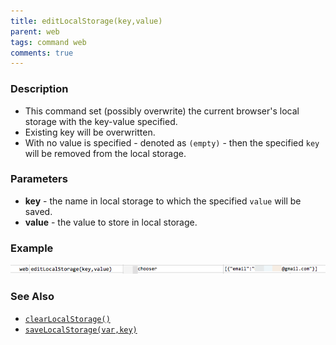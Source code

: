 ```yaml
---
title: editLocalStorage(key,value)
parent: web
tags: command web
comments: true
---
```




### Description

- This command set (possibly overwrite) the current browser's local storage with the key-value specified.  
- Existing key will be overwritten.  
- With no value is specified - denoted as `(empty)` \- then the specified `key` will be removed from the local storage.

### Parameters

- **key** - the name in local storage to which the specified `value` will be saved.
- **value** - the value to store in local storage.

### Example

![](image/editLocalStorage_01.png)

### See Also

- [`clearLocalStorage()`](clearLocalStorage())
- [`saveLocalStorage(var,key)`](saveLocalStorage(var,key))